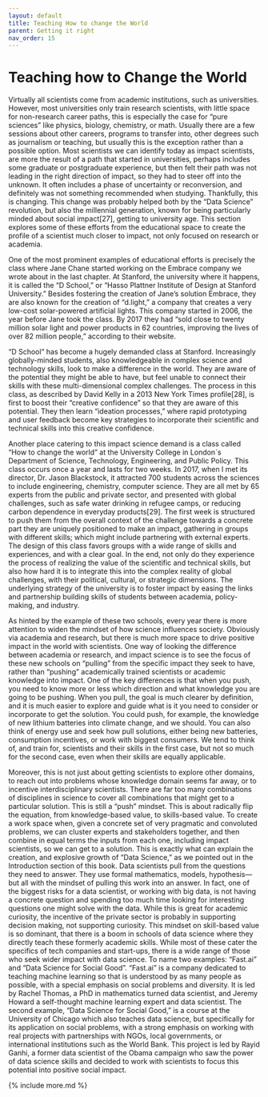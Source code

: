 ```yaml
---
layout: default
title: Teaching How to change the World
parent: Getting it right
nav_order: 15
---
```


# Teaching how to Change the World

Virtually all scientists come from academic institutions, such as
universities. However, most universities only train research scientists,
with little space for non-research career paths, this is especially the
case for “pure sciences” like physics, biology, chemistry, or math.
Usually there are a few sessions about other careers, programs to
transfer into, other degrees such as journalism or teaching, but usually
this is the exception rather than a possible option. Most scientists we
can identify today as impact scientists, are more the result of a path
that started in universities, perhaps includes some graduate or
postgraduate experience, but then felt their path was not leading in the
right direction of impact, so they had to steer off into the unknown. It
often includes a phase of uncertainty or reconversion, and definitely
was not something recommended when studying. Thankfully, this is
changing. This change was probably helped both by the “Data Science”
revolution, but also the millennial generation, known for being
particularly minded about social impact[27], getting to university age.
This section explores some of these efforts from the educational space
to create the profile of a scientist much closer to impact, not only
focused on research or academia.

One of the most prominent examples of educational efforts is precisely
the class where Jane Chane started working on the Embrace company we
wrote about in the last chapter. At Stanford, the university where it
happens, it is called the “D School,” or “Hasso Plattner Institute of
Design at Stanford University.” Besides fostering the creation of Jane’s
solution Embrace, they are also known for the creation of “d.light,” a
company that creates a very low-cost solar-powered artificial lights.
This company started in 2006, the year before Jane took the class. By
2017 they had “sold close to twenty million solar light and power
products in 62 countries, improving the lives of over 82 million
people,” according to their website.

“D School” has become a hugely demanded class at Stanford. Increasingly
globally-minded students, also knowledgeable in complex science and
technology skills, look to make a difference in the world. They are
aware of the potential they might be able to have, but feel unable to
connect their skills with these multi-dimensional complex challenges.
The process in this class, as described by David Kelly in a 2013 New
York Times profile[28], is first to boost their “creative confidence”
so that they are aware of this potential. They then learn “ideation
processes,” where rapid prototyping and user feedback become key
strategies to incorporate their scientific and technical skills into
this creative confidence.

Another place catering to this impact science demand is a class called
“How to change the world” at the University College in London´s
Department of Science, Technology, Engineering, and Public Policy. This
class occurs once a year and lasts for two weeks. In 2017, when I met
its director, Dr. Jason Blackstock, it attracted 700 students across the
sciences to include engineering, chemistry, computer science. They are
all met by 65 experts from the public and private sector, and presented
with global challenges, such as safe water drinking in refugee camps, or
reducing carbon dependence in everyday products[29]. The first week is
structured to push them from the overall context of the challenge
towards a concrete part they are uniquely positioned to make an impact,
gathering in groups with different skills; which might include
partnering with external experts. The design of this class favors groups
with a wide range of skills and experiences, and with a clear goal. In
the end, not only do they experience the process of realizing the value
of the scientific and technical skills, but also how hard it is to
integrate this into the complex reality of global challenges, with their
political, cultural, or strategic dimensions. The underlying strategy of
the university is to foster impact by easing the links and partnership
building skills of students between academia, policy-making, and
industry.

As hinted by the example of these two schools, every year there is more
attention to widen the mindset of how science influences society.
Obviously via academia and research, but there is much more space to
drive positive impact in the world with scientists. One way of looking
the difference between academia or research, and impact science is to
see the focus of these new schools on “pulling” from the specific impact
they seek to have, rather than “pushing” academically trained scientists
or academic knowledge into impact. One of the key differences is that
when you push, you need to know more or less which direction and what
knowledge you are going to be pushing. When you pull, the goal is much
clearer by definition, and it is much easier to explore and guide what
is it you need to consider or incorporate to get the solution. You could
push, for example, the knowledge of new lithium batteries into climate
change, and we should. You can also think of energy use and seek how
pull solutions, either being new batteries, consumption incentives, or
work with biggest consumers. We tend to think of, and train for,
scientists and their skills in the first case, but not so much for the
second case, even when their skills are equally applicable.

Moreover, this is not just about getting scientists to explore other
domains, to reach out into problems whose knowledge domain seems far
away, or to incentive interdisciplinary scientists. There are far too
many combinations of disciplines in science to cover all combinations
that might get to a particular solution. This is still a “push” mindset.
This is about radically flip the equation, from knowledge-based value,
to skills-based value. To create a work space when, given a concrete set
of very pragmatic and convoluted problems, we can cluster experts and
stakeholders together, and then combine in equal terms the inputs from
each one, including impact scientists, so we can get to a solution. This
is exactly what can explain the creation, and explosive growth of “Data
Science,” as we pointed out in the Introduction section of this book.
Data scientists pull from the questions they need to answer. They use
formal mathematics, models, hypothesis—but all with the mindset of
pulling this work into an answer. In fact, one of the biggest risks for
a data scientist, or working with big data, is not having a concrete
question and spending too much time looking for interesting questions
one might solve with the data. While this is great for academic
curiosity, the incentive of the private sector is probably in supporting
decision making, not supporting curiosity. This mindset on skill-based
value is so dominant, that there is a boom in schools of data science
where they directly teach these formerly academic skills. While most of
these cater the specifics of tech companies and start-ups, there is a
wide range of those who seek wider impact with data science. To name two
examples: “Fast.ai” and “Data Science for Social Good”. “Fast.ai” is a
company dedicated to teaching machine learning so that is understood by
as many people as possible, with a special emphasis on social problems
and diversity. It is led by Rachel Thomas, a PhD in mathematics turned
data scientist, and Jeremy Howard a self-thought machine learning expert
and data scientist. The second example, “Data Science for Social Good,”
is a course at the University of Chicago which also teaches data
science, but specifically for its application on social problems, with a
strong emphasis on working with real projects with partnerships with
NGOs, local governments, or international institutions such as the World
Bank. This project is led by Rayid Ganhi, a former data scientist of the
Obama campaign who saw the power of data science skills and decided to
work with scientists to focus this potential into positive social
impact.

{% include more.md %}
